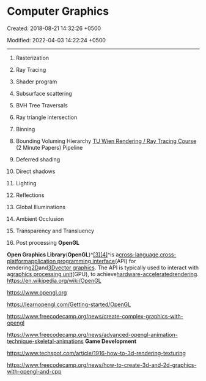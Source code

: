 # Computer Graphics

Created: 2018-08-21 14:32:26 +0500

Modified: 2022-04-03 14:22:24 +0500

---

1.  Rasterization

2.  Ray Tracing

3.  Shader program

4.  Subsurface scattering

5.  BVH Tree Traversals

6.  Ray triangle intersection

7.  Binning

8.  Bounding Voluming Hierarchy
[TU Wien Rendering / Ray Tracing Course](https://www.youtube.com/playlist?list=PLujxSBD-JXgnGmsn7gEyN28P1DnRZG7qi) (2 Minute Papers)
Pipeline

1.  Deferred shading

2.  Direct shadows

3.  Lighting

4.  Reflections

5.  Global Illuminations

6.  Ambient Occlusion

7.  Transparency and Transluency

8.  Post processing
**OpenGL**

**Open Graphics Library**(**OpenGL**)^[[3]](https://en.wikipedia.org/wiki/OpenGL#cite_note-3)[[4]](https://en.wikipedia.org/wiki/OpenGL#cite_note-4)^is a[cross-language](https://en.wikipedia.org/wiki/Language-independent_specification),[cross-platform](https://en.wikipedia.org/wiki/Cross-platform)[application programming interface](https://en.wikipedia.org/wiki/Application_programming_interface)(API) for rendering[2D](https://en.wikipedia.org/wiki/2D_computer_graphics)and[3D](https://en.wikipedia.org/wiki/3D_computer_graphics)[vector graphics](https://en.wikipedia.org/wiki/Vector_graphics). The API is typically used to interact with a[graphics processing unit](https://en.wikipedia.org/wiki/Graphics_processing_unit)(GPU), to achieve[hardware-accelerated](https://en.wikipedia.org/wiki/Hardware_acceleration)[rendering](https://en.wikipedia.org/wiki/Rendering_(computer_graphics)).
<https://en.wikipedia.org/wiki/OpenGL>

<https://www.opengl.org>

<https://learnopengl.com/Getting-started/OpenGL>

<https://www.freecodecamp.org/news/create-complex-graphics-with-opengl>

<https://www.freecodecamp.org/news/advanced-opengl-animation-technique-skeletal-animations>
**Game Development**

<https://www.techspot.com/article/1916-how-to-3d-rendering-texturing>

<https://www.freecodecamp.org/news/how-to-create-3d-and-2d-graphics-with-opengl-and-cpp>
